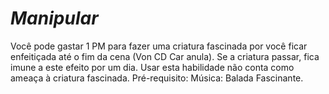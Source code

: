 # *Manipular*

Você pode gastar 1 PM para fazer uma criatura fascinada por você ficar enfeitiçada até o fim da cena (Von CD Car anula). Se a criatura passar, fica imune a este efeito por um dia. Usar esta habilidade não conta como ameaça à criatura fascinada. Pré-requisito: Música: Balada Fascinante.